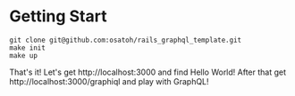 # Getting Start

```
git clone git@github.com:osatoh/rails_graphql_template.git
make init
make up
```

That's it!
Let's get http://localhost:3000 and find Hello World!
After that get http://localhost:3000/graphiql and play with GraphQL!
